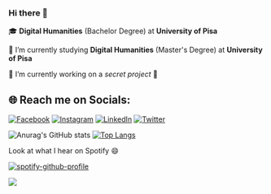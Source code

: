 ### Hi there 👋
🎓 <b>Digital Humanities</b> (Bachelor Degree) at <b>University of Pisa</b>

🌱 I’m currently studying <b>Digital Humanities</b> (Master's Degree) at <b>University of Pisa</b>

🔭 I’m currently working on a <i>secret project</i> 🤫

## 🌐 Reach me on Socials:
[![Facebook](https://img.shields.io/badge/Facebook-%231877F2.svg?logo=Facebook&logoColor=white)](https://facebook.com/VincetHD) [![Instagram](https://img.shields.io/badge/Instagram-%23E4405F.svg?logo=Instagram&logoColor=white)](https://instagram.com/il_samaritano) [![LinkedIn](https://img.shields.io/badge/LinkedIn-%230077B5.svg?logo=linkedin&logoColor=white)](https://linkedin.com/in/vincenzo-sammartino-0339191a1) [![Twitter](https://img.shields.io/badge/Twitter-%231DA1F2.svg?logo=Twitter&logoColor=white)](https://twitter.com/vincenzosamma23) 


![Anurag's GitHub stats](https://github-readme-stats.vercel.app/api?username=ilsamaritano&show_icons=true&theme=gradient)
[![Top Langs](https://github-readme-stats.vercel.app/api/top-langs/?username=ilsamaritano&layout=compact&langs_count=8&exclude_repo=CodificaDiTesti)](https://github.com/anuraghazra/github-readme-stats)
<!-- CODIFICA DI TESTI è STATO ESCLUSO CON &exclude_repo=CodificaDiTesti -->


Look at what I hear on Spotify 😄

[![spotify-github-profile](https://spotify-github-profile.vercel.app/api/view?uid=31fi3w2eprbwdanqw4fcnjumcqnu&cover_image=true&theme=natemoo-re&show_offline=false&background_color=121212&bar_color=53b14f&bar_color_cover=true)](https://spotify-github-profile.vercel.app/api/view?uid=31fi3w2eprbwdanqw4fcnjumcqnu&redirect=true)

[![](https://visitcount.itsvg.in/api?id=ilsamaritano&icon=0&color=0)](https://visitcount.itsvg.in)


<!--
![](https://komarev.com/ghpvc/?username=ilsamaritano)
**ilsamaritano/ilsamaritano** is a ✨ _special_ ✨ repository because its `README.md` (this file) appears on your GitHub profile.

Here are some ideas to get you started:

- 🔭 I’m currently working on a secret project 🤫
- 🌱 I’m currently learning Digital Humanities at University of Pisa
- 👯 I’m looking to collaborate on ...
- 🤔 I’m looking for help with ...
- 💬 Ask me about ...
- 😄 Pronouns: ...
- ⚡ Fun fact: ...
-->
